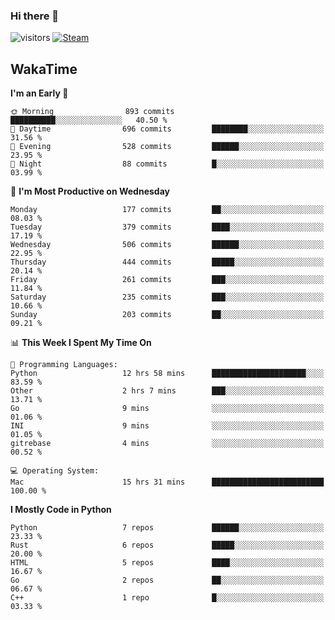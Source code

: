 ### Hi there 👋

![visitors](https://visitor-badge.glitch.me/badge?page_id=zhourunlai)
[![Steam](https://img.shields.io/badge/dynamic/json?url=https%3A%2F%2Fapi.swo.moe%2Fstats%2Fsteamgames%2F76561198285156854&query=count&color=0b1a37&label=Steam&labelColor=134375&logo=steam&suffix=+games&cacheSeconds=3600)](http://steamcommunity.com/profiles/76561198285156854)

## WakaTime
<!--START_SECTION:waka-->
**I'm an Early 🐤** 

```text
🌞 Morning                893 commits         ██████████░░░░░░░░░░░░░░░   40.50 % 
🌆 Daytime                696 commits         ████████░░░░░░░░░░░░░░░░░   31.56 % 
🌃 Evening                528 commits         ██████░░░░░░░░░░░░░░░░░░░   23.95 % 
🌙 Night                  88 commits          █░░░░░░░░░░░░░░░░░░░░░░░░   03.99 % 
```
📅 **I'm Most Productive on Wednesday** 

```text
Monday                   177 commits         ██░░░░░░░░░░░░░░░░░░░░░░░   08.03 % 
Tuesday                  379 commits         ████░░░░░░░░░░░░░░░░░░░░░   17.19 % 
Wednesday                506 commits         ██████░░░░░░░░░░░░░░░░░░░   22.95 % 
Thursday                 444 commits         █████░░░░░░░░░░░░░░░░░░░░   20.14 % 
Friday                   261 commits         ███░░░░░░░░░░░░░░░░░░░░░░   11.84 % 
Saturday                 235 commits         ███░░░░░░░░░░░░░░░░░░░░░░   10.66 % 
Sunday                   203 commits         ██░░░░░░░░░░░░░░░░░░░░░░░   09.21 % 
```


📊 **This Week I Spent My Time On** 

```text
💬 Programming Languages: 
Python                   12 hrs 58 mins      █████████████████████░░░░   83.59 % 
Other                    2 hrs 7 mins        ███░░░░░░░░░░░░░░░░░░░░░░   13.71 % 
Go                       9 mins              ░░░░░░░░░░░░░░░░░░░░░░░░░   01.06 % 
INI                      9 mins              ░░░░░░░░░░░░░░░░░░░░░░░░░   01.05 % 
gitrebase                4 mins              ░░░░░░░░░░░░░░░░░░░░░░░░░   00.52 % 

💻 Operating System: 
Mac                      15 hrs 31 mins      █████████████████████████   100.00 % 
```

**I Mostly Code in Python** 

```text
Python                   7 repos             ██████░░░░░░░░░░░░░░░░░░░   23.33 % 
Rust                     6 repos             █████░░░░░░░░░░░░░░░░░░░░   20.00 % 
HTML                     5 repos             ████░░░░░░░░░░░░░░░░░░░░░   16.67 % 
Go                       2 repos             ██░░░░░░░░░░░░░░░░░░░░░░░   06.67 % 
C++                      1 repo              █░░░░░░░░░░░░░░░░░░░░░░░░   03.33 % 
```




<!--END_SECTION:waka-->
